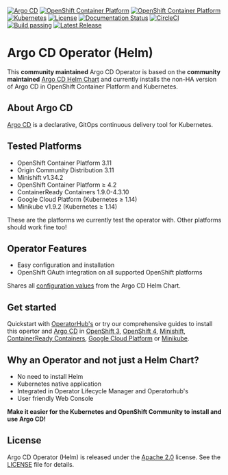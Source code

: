 [![Argo CD](https://img.shields.io/badge/argocd-1.5.2-green.svg)](https://github.com/argoproj/argo-cd/releases/tag/v1.4.2)
[![OpenShift Container Platform](https://img.shields.io/badge/ocp-3.11-red.svg)](https://www.openshift.com/products/container-platform)
[![OpenShift Container Platform](https://img.shields.io/badge/ocp-≥%204.2-red.svg)](https://www.openshift.com/products/container-platform)
[![Kubernetes](https://img.shields.io/badge/kubernetes-≥%201.11-blue.svg)](https://kubernetes.io/)
[![License](https://img.shields.io/badge/license-Apache%202.0-blue.svg)](http://www.apache.org/licenses/LICENSE-2.0.html)
[![Documentation Status](https://readthedocs.org/projects/argocd-operator-helm/badge/?version=latest)](https://argocd-operator-helm.readthedocs.io/en/latest/?badge=latest)
[![CircleCI](https://circleci.com/gh/disposab1e/argocd-operator-helm/tree/circle-ci.svg?style=svg)](https://circleci.com/gh/disposab1e/argocd-operator-helm/tree/circle-ci)
[![Build passing](https://travis-ci.org/disposab1e/argocd-operator-helm.svg?branch=travis-ci)](https://travis-ci.org/disposab1e/argocd-operator-helm)
[![Latest Release](https://img.shields.io/badge/latest%20release-0.0.5-yellow.svg)](https://github.com/disposab1e/argocd-operator-helm/releases/tag/0.0.5)

# Argo CD Operator (Helm)

This **community maintained** Argo CD Operator is based on the **community maintained** [Argo CD Helm Chart](https://github.com/argoproj/argo-helm/tree/master/charts/argo-cd) and currently installs the non-HA version of Argo CD in OpenShift Container Platform and Kubernetes.

## About Argo CD

[Argo CD](https://argoproj.github.io/argo-cd/) is a declarative, GitOps continuous delivery tool for Kubernetes.

## Tested Platforms

* OpenShift Container Platform 3.11
* Origin Community Distribution 3.11
* Minishift v1.34.2
* OpenShift Container Platform ≥ 4.2
* ContainerReady Containers 1.9.0-4.3.10
* Google Cloud Platform (Kubernetes ≥ 1.14)
* Minikube v1.9.2 (Kubernetes ≥ 1.14)

These are the platforms we currently test the operator with. Other platforms should work fine too!

## Operator Features

* Easy configuration and installation
* OpenShift OAuth integration on all supported OpenShift platforms

Shares all [configuration values](https://github.com/disposab1e/argocd-operator-helm/blob/release-0.0.4/helm-charts/argo-cd/README.md) from the Argo CD Helm Chart.


## Get started

Quickstart with [OperatorHub's](https://argocd-operator-helm.readthedocs.io/en/latest/operatorhub.html) or try our comprehensive guides to install this opertor and [Argo CD](https://argoproj.github.io/argo-cd/) in [OpenShift 3](https://argocd-operator-helm.readthedocs.io/en/latest/ocp/ocp3.html), [OpenShift 4](https://argocd-operator-helm.readthedocs.io/en/latest/ocp/ocp4.html), [Minishift](https://argocd-operator-helm.readthedocs.io/en/latest/ocp/ocp3.html), [ContainerReady Containers](https://argocd-operator-helm.readthedocs.io/en/latest/ocp/ocp4.html), [Google Cloud Platform](https://argocd-operator-helm.readthedocs.io/en/latest/k8s/gcp.html) or [Minikube](https://argocd-operator-helm.readthedocs.io/en/latest/k8s/minikube.html).

## Why an Operator and not just a Helm Chart?

* No need to install Helm
* Kubernetes native application
* Integrated in Operator Lifecycle Manager and Operatorhub's
* User friendly Web Console

**Make it easier for the Kubernetes and OpenShift Community to install and use Argo CD!**

## License

Argo CD Operator (Helm) is released under the [Apache 2.0](http://www.apache.org/licenses/LICENSE-2.0.html) license. 
See the [LICENSE](https://github.com/disposab1e/argocd-operator-helm/blob/master/LICENSE) file for details.
